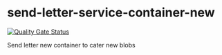 # send-letter-service-container-new

[![Quality Gate Status](https://sonarcloud.io/api/project_badges/measure?project=uk.gov.hmcts.reform%3Arpe-send-letter-service-container-new&metric=alert_status)](https://sonarcloud.io/dashboard?id=uk.gov.hmcts.reform%3Arpe-send-letter-service-container-new)

Send letter new container to cater new blobs 
